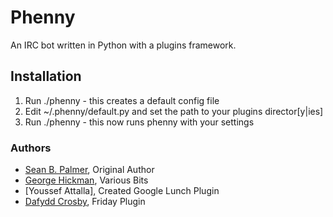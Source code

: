 # Phenny
An IRC bot written in Python with a plugins framework.

## Installation
1. Run ./phenny - this creates a default config file
2. Edit ~/.phenny/default.py and set the path to your plugins director[y|ies]
3. Run ./phenny - this now runs phenny with your settings

### Authors
* [Sean B. Palmer](http://inamidst.com/sbp), Original Author
* [George Hickman](http://ghickman.co.uk), Various Bits
* [Youssef Attalla], Created Google Lunch Plugin
* [Dafydd Crosby](http://github.com/dafyddcrosby), Friday Plugin

